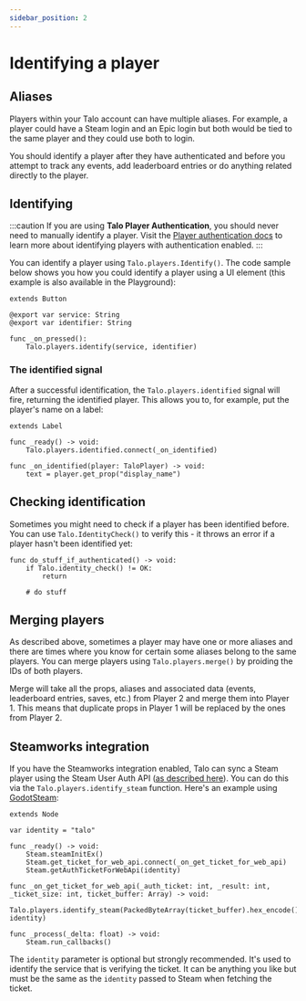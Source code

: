 ```yaml
---
sidebar_position: 2
---
```


# Identifying a player

## Aliases

Players within your Talo account can have multiple aliases.
For example, a player could have a Steam login and an Epic login but both would be tied to the same player and they could use both to login.

You should identify a player after they have authenticated and before you attempt to track any events, add leaderboard entries or do anything related directly to the player.

## Identifying

:::caution
If you are using **Talo Player Authentication**, you should never need to manually identify a player. Visit the [Player authentication docs](/docs/godot/dev-data) to learn more about identifying players with authentication enabled.
:::

You can identify a player using `Talo.players.Identify()`. The code sample below shows you how you could identify a player using a UI element (this example is also available in the Playground):

```gdscript title="identify_button.gd"
extends Button

@export var service: String
@export var identifier: String

func _on_pressed():
	Talo.players.identify(service, identifier)
```

### The identified signal

After a successful identification, the `Talo.players.identified` signal will fire, returning the identified player. This allows you to, for example, put the player's name on a label:

```gdscript title="player_name.gd"
extends Label

func _ready() -> void:
	Talo.players.identified.connect(_on_identified)

func _on_identified(player: TaloPlayer) -> void:
	text = player.get_prop("display_name")
```

## Checking identification

Sometimes you might need to check if a player has been identified before. You can use `Talo.IdentityCheck()` to verify this - it throws an error if a player hasn't been identified yet:

```gdscript
func do_stuff_if_authenticated() -> void:
	if Talo.identity_check() != OK:
		return

	# do stuff
```

## Merging players

As described above, sometimes a player may have one or more aliases and there are times where you know for certain some aliases belong to the same players.
You can merge players using `Talo.players.merge()` by proiding the IDs of both players.

Merge will take all the props, aliases and associated data (events, leaderboard entries, saves, etc.) from Player 2 and merge them into Player 1. This means that duplicate props in Player 1 will be replaced by the ones from Player 2.

## Steamworks integration

If you have the Steamworks integration enabled, Talo can sync a Steam player using the Steam User Auth API ([as described here](/docs/integrations/steamworks#Authentication)). You can do this via the `Talo.players.identify_steam` function. Here's an example using [GodotSteam](http://godotsteam.com):

```gdscript
extends Node

var identity = "talo"

func _ready() -> void:
	Steam.steamInitEx()
	Steam.get_ticket_for_web_api.connect(_on_get_ticket_for_web_api)
	Steam.getAuthTicketForWebApi(identity)

func _on_get_ticket_for_web_api(_auth_ticket: int, _result: int, _ticket_size: int, ticket_buffer: Array) -> void:
	Talo.players.identify_steam(PackedByteArray(ticket_buffer).hex_encode(), identity)

func _process(_delta: float) -> void:
	Steam.run_callbacks()
```

The `identity` parameter is optional but strongly recommended. It's used to identify the service that is verifying the ticket. It can be anything you like but must be the same as the `identity` passed to Steam when fetching the ticket.
